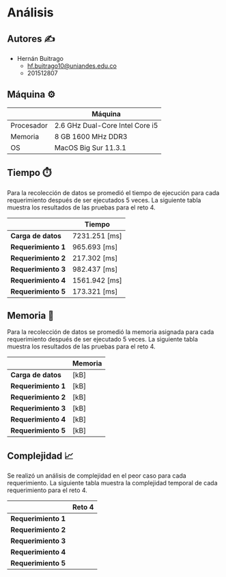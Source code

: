 # Análisis

## Autores :writing_hand:
* Hernán Buitrago
  * hf.buitrago10@uniandes.edu.co
  * 201512807

## Máquina :gear:

| | Máquina |
| --- | --- |
| Procesador | 2.6 GHz Dual-Core Intel Core i5 |
| Memoria | 8 GB 1600 MHz DDR3 |
| OS | MacOS Big Sur 11.3.1 |

## Tiempo :stopwatch:
Para la recolección de datos se promedió el tiempo de ejecución para cada requerimiento después de ser ejecutados 5 veces. La siguiente tabla muestra los resultados de las pruebas para el reto 4.

|  | Tiempo |
| --- | --- |
| __Carga de datos__ | 7231.251 [ms] |
| __Requerimiento 1__ | 965.693 [ms] |
| __Requerimiento 2__ | 217.302 [ms] |
| __Requerimiento 3__ | 982.437 [ms] |
| __Requerimiento 4__ | 1561.942 [ms] |
| __Requerimiento 5__ | 173.321 [ms] |

## Memoria :file_folder:
Para la recolección de datos se promedió la memoria asignada para cada requerimiento después de ser ejecutado 5 veces. La siguiente tabla muestra los resultados de las pruebas para el reto 4.

|  | Memoria |
| --- | --- |
| __Carga de datos__ | [kB] |
| __Requerimiento 1__ | [kB] |
| __Requerimiento 2__ | [kB] |
| __Requerimiento 3__ | [kB] |
| __Requerimiento 4__ | [kB] |
| __Requerimiento 5__ | [kB] |

## Complejidad :chart_with_upwards_trend:
Se realizó un análisis de complejidad en el peor caso para cada requerimiento. La siguiente tabla muestra la complejidad temporal de cada requerimiento para el reto 4.

|  | Reto 4 |
| --- | --- |
| __Requerimiento 1__ | |
| __Requerimiento 2__ | |
| __Requerimiento 3__ | |
| __Requerimiento 4__ | |
| __Requerimiento 5__ | |
